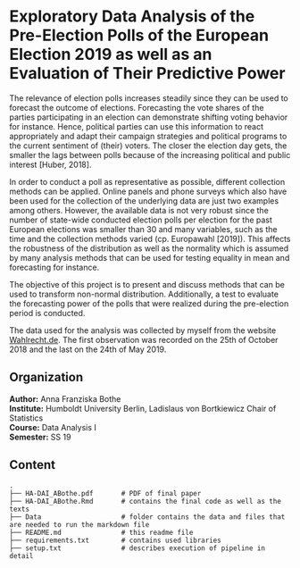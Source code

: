 # Exploratory Data Analysis of the Pre-Election Polls of the European Election 2019 as well as an Evaluation of Their Predictive Power 

The relevance of election polls increases steadily since they can be used to forecast the outcome of elections. Forecasting the vote shares of the parties participating in an election can demonstrate shifting voting behavior for instance. Hence, political parties can use this information to react appropriately and adapt their campaign strategies and political programs to the current sentiment of (their) voters. The closer the election day gets, the smaller the lags between polls because of the increasing political and public interest [Huber, 2018].

In order to conduct a poll as representative as possible, different collection methods can be applied. Online panels and phone surveys which also have been used for the collection of the underlying data are just two examples among others. However, the available data is not very robust since the number of state-wide conducted election polls per election for the past European elections was smaller than 30 and many variables, such as the time and the collection methods varied (cp. Europawahl [2019]). This affects the robustness of the distribution as well as the normality which is assumed by many analysis methods that
can be used for testing equality in mean and forecasting for instance.

The objective of this project is to present and discuss methods that can be used to transform non-normal distribution. Additionally, a test to evaluate the forecasting power of the polls that were realized during the pre-election period is conducted.

The data used for the analysis was collected by myself from the website [Wahlrecht.de](Wahlrecht.de). The first observation was recorded on the 25th of October 2018 and the last on the 24th of May 2019.

## Organization

__Author:__ Anna Franziska Bothe <br>
__Institute:__ Humboldt University Berlin, Ladislaus von Bortkiewicz Chair of Statistics <br>
__Course:__ Data Analysis I <br> 
__Semester:__ SS 19 <br>

## Content

```
.
├── HA-DAI_ABothe.pdf       # PDF of final paper
├── HA-DAI_ABothe.Rmd       # contains the final code as well as the texts
├── Data                    # folder contains the data and files that are needed to run the markdown file
├── README.md               # this readme file
├── requirements.txt        # contains used libraries
├── setup.txt               # describes execution of pipeline in detail

```
